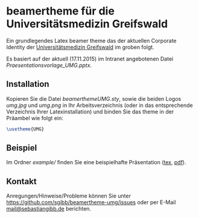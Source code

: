 # beamertheme für die Universitätsmedizin Greifswald

Ein grundlegendes Latex beamer theme das der aktuellen
Corporate Identity der [Universitätsmedizin Greifswald](https://www2.medizin.uni-greifswald.de/) im groben folgt.

Es basiert auf der aktuell (17.11.2015) im Intranet angebotenen Datei
*Praesentationsvorlage_UMG.pptx*.

## Installation

Kopieren Sie die Datei *beamerthemeUMG.sty*, sowie die beiden Logos
*umg.jpg* und *umg.png* in Ihr Arbeitsverzeichnis (oder in das entsprechende
Verzeichnis Ihrer Latexinstallation) und binden Sie das theme in der Präambel
wie folgt ein:

```tex
\usetheme{UMG}
```

## Beispiel

Im Ordner *example/* finden Sie eine beispielhafte Präsentation
([tex](example/example.tex), [pdf](example/example.pdf)).

## Kontakt

Anregungen/Hinweise/Probleme können Sie unter
https://github.com/sgibb/beamertheme-umg/issues oder per E-Mail
mail@sebastiangibb.de berichten.
